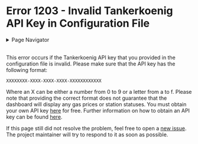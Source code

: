 # Error 1203 - Invalid Tankerkoenig API Key in Configuration File

<details>
<summary>Page Navigator</summary>
<ul style="list-style: '▶  '"><li><a href="../">Main Page</a></li>
<li><a href="../errors">Error Pages</a></li>
<li><a href="https://github.com/smolinde/iot-dashboard/issues">Other Issues</a></li></ul>
</details><br>

This error occurs if the Tankerkoenig API key that you provided in the configuration file is invalid. Please make sure that the API key has the following format:  

`XXXXXXXX-XXXX-XXXX-XXXX-XXXXXXXXXXXX`  

Where an X can be either a number from 0 to 9 or a letter from a to f. Please note that providing the correct format does not guarantee that the dashboard will display any gas prices or station statuses. You must obtain your own API key [here](https://creativecommons.tankerkoenig.de) for free. Further information on how to obtain an API key can be found [here](../pages/user-manual.md#243-tankerkoenig_api_key).  

If this page still did not resolve the problem, feel free to open a [new issue](https://github.com/smolinde/iot-dashboard/issues/new?template=BLANK_ISSUE). The project maintainer will try to respond to it as soon as possible.